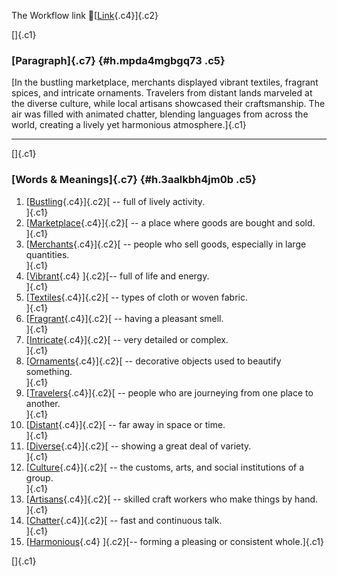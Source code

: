 The Workflow link
👏[[Link](https://www.google.com/url?q=http://www.google.com&sa=D&source=editors&ust=1757515444990129&usg=AOvVaw3VG0rnopkeWWZD0oSXwt2O){.c4}]{.c2}

[]{.c1}

### [Paragraph]{.c7} {#h.mpda4mgbgq73 .c5}

[In the bustling marketplace, merchants displayed vibrant textiles,
fragrant spices, and intricate ornaments. Travelers from distant lands
marveled at the diverse culture, while local artisans showcased their
craftsmanship. The air was filled with animated chatter, blending
languages from across the world, creating a lively yet harmonious
atmosphere.]{.c1}

------------------------------------------------------------------------

[]{.c1}

### [Words & Meanings]{.c7} {#h.3aalkbh4jm0b .c5}

1.  [[Bustling](https://www.google.com/url?q=http://www.google.com&sa=D&source=editors&ust=1757515444992187&usg=AOvVaw0ybCEN5Llu_CdBTt9AL96w){.c4}]{.c2}[ --
    full of lively activity.\
    ]{.c1}
2.  [[Marketplace](https://www.google.com/url?q=http://www.google.com&sa=D&source=editors&ust=1757515444992753&usg=AOvVaw3sS7eM83NwvLyEqlp5K8yI){.c4}]{.c2}[ --
    a place where goods are bought and sold.\
    ]{.c1}
3.  [[Merchants](https://www.google.com/url?q=http://www.google.com&sa=D&source=editors&ust=1757515444993248&usg=AOvVaw3cWexRbOS9ztkFmNNL3Z9N){.c4}]{.c2}[ --
    people who sell goods, especially in large quantities.\
    ]{.c1}
4.  [[Vibrant](https://www.google.com/url?q=http://www.google.com&sa=D&source=editors&ust=1757515444993801&usg=AOvVaw12xkoMvEBrT5HsLJZiAf18){.c4}
    ]{.c2}[-- full of life and energy.\
    ]{.c1}
5.  [[Textiles](https://www.google.com/url?q=http://www.google.com&sa=D&source=editors&ust=1757515444994255&usg=AOvVaw0qUBjXRuEQKyt_N5t3v1p1){.c4}]{.c2}[ --
    types of cloth or woven fabric.\
    ]{.c1}
6.  [[Fragrant](https://www.google.com/url?q=http://www.google.com&sa=D&source=editors&ust=1757515444994741&usg=AOvVaw2sXA5OFYnyn-kZycnqu5uz){.c4}]{.c2}[ --
    having a pleasant smell.\
    ]{.c1}
7.  [[Intricate](https://www.google.com/url?q=http://www.google.com&sa=D&source=editors&ust=1757515444995204&usg=AOvVaw2BNsms3kvEyDRz8syD5y43){.c4}]{.c2}[ --
    very detailed or complex.\
    ]{.c1}
8.  [[Ornaments](https://www.google.com/url?q=http://www.google.com&sa=D&source=editors&ust=1757515444995666&usg=AOvVaw3EKkvPHiu__qZyvkAhqMgY){.c4}]{.c2}[ --
    decorative objects used to beautify something.\
    ]{.c1}
9.  [[Travelers](https://www.google.com/url?q=http://www.google.com&sa=D&source=editors&ust=1757515444996176&usg=AOvVaw1w2p_TL6N59fd7W77jq0LU){.c4}]{.c2}[ --
    people who are journeying from one place to another.\
    ]{.c1}
10. [[Distant](https://www.google.com/url?q=http://www.google.com&sa=D&source=editors&ust=1757515444996723&usg=AOvVaw2CeJHzYFjM6D8UDsfX_D4Z){.c4}]{.c2}[ --
    far away in space or time.\
    ]{.c1}
11. [[Diverse](https://www.google.com/url?q=http://www.google.com&sa=D&source=editors&ust=1757515444997178&usg=AOvVaw2XXDzcTNwQIRmFGUt_KTwh){.c4}]{.c2}[ --
    showing a great deal of variety.\
    ]{.c1}
12. [[Culture](https://www.google.com/url?q=http://www.google.com&sa=D&source=editors&ust=1757515444997680&usg=AOvVaw2Lo9b6aJH6p0O9ZslJcn-P){.c4}]{.c2}[ --
    the customs, arts, and social institutions of a group.\
    ]{.c1}
13. [[Artisans](https://www.google.com/url?q=http://www.google.com&sa=D&source=editors&ust=1757515444998201&usg=AOvVaw2i32pblUSRwiNnDJtveLHo){.c4}]{.c2}[ --
    skilled craft workers who make things by hand.\
    ]{.c1}
14. [[Chatter](https://www.google.com/url?q=http://www.google.com&sa=D&source=editors&ust=1757515444998710&usg=AOvVaw3jRUwbR6Rf9LJ8JtoMt-T6){.c4}]{.c2}[ --
    fast and continuous talk.\
    ]{.c1}
15. [[Harmonious](https://www.google.com/url?q=http://www.google.com&sa=D&source=editors&ust=1757515444999172&usg=AOvVaw2KYBDHsmHUNt_gfQLtt21s){.c4}
    ]{.c2}[-- forming a pleasing or consistent whole.]{.c1}

[]{.c1}
